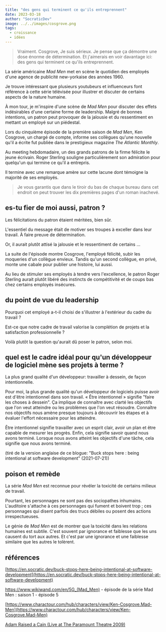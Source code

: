 ```yaml
---
title: "des gens qui terminent ce qu'ils entreprennent"
date: 2023-03-18
author: "SocraticDev"
image: ../../images/cosgrove.png
tags:
  - croissance
  - idées
---
```


> Vraiment.
> Cosgrove, Je suis sérieux.
> Je pense que ça démontre une dose énorme de détermination.
> Et j'aimerais en voir davantage ici:
> des gens qui terminent ce qu'ils entreprennent.

La série américaine _Mad Men_ met en scène le quotidien des employés d'une agence
de publicité new-yorkaise des années 1960. 

Je trouve intéressant que plusieurs youtubeurs et influenceurs font référence à
cette série télévisée pour illustrer et discuter de certains aspects de la nature humaine. 

À mon tour, je m'inspire d'une scène de _Mad Men_ pour discuter des effets
indésirables d'une certaine forme de leadership. Malgré de bonnes intentions,
un patron peut provoquer de la jalousie et du ressentiment en mettant un
employé sur un piédestal.

Lors du cinquième épisode de la première saison de _Mad Men_, Ken Cosgrove, un
chargé de compte, informe ses collègues qu'une nouvelle qu'il
a écrite fut publiée dans le prestigieux magazine _The Atlantic Monthly_.

Au meeting hebdomadaire, un des grands patrons de la firme félicite le jeune
écrivain. Roger Sterling souligne particulièrement son admiration pour
quelqu'un qui termine ce qu'il a entrepris. 

Il termine avec une remarque amère sur cette lacune dont témoigne la majorité
de ses employés.

> Je vous garantis que dans le tiroir du bas
> de chaque bureau dans cet endroit
> on peut trouver les dix premières pages d'un roman inachevé.

## es-tu fier de moi aussi, patron ?

Les félicitations du patron étaient méritées, bien sûr. 

L'essentiel du message était de motiver ses troupes à exceller dans leur
travail. À faire preuve de détermination.

Or, il aurait plutôt attisé la jalousie et le ressentiment de certains ...

La suite de l'épisode montre Cosgrove, l'employé félicité, subir les moqueries
d'un collègue envieux. Tandis qu'un second collègue, en privé, monte
une cabale pour publier une histoire, lui aussi.

Au lieu de stimuler ses employés à tendre vers l'excellence, le patron Roger Sterling aurait
plutôt libéré des instincts de compétitivité et de coups bas chez certains
employés insécures.

## du point de vue du leadership

Pourquoi cet employé a-t-il choisi de s'illustrer à l'extérieur du cadre du
travail ?

Est-ce que notre cadre de travail valorise la complétion de projets et la
satisfaction professionnelle ?

Voilà plutôt la question qu'aurait dû poser le patron, selon moi.

## quel est le cadre idéal pour qu'un développeur de logiciel mène ses projets à terme ?

La plus grand qualité d'un développeur: travailler à dessein, de façon intentionnelle.

Pour moi, la plus grande qualité qu'un développeur de logiciels puisse avoir
est d'être intentionnel dans son travail. « Être intentionnel » signifie
"faire les choses à dessein". Ça implique de connaître avec clarté les objectifs que
l'on veut atteindre ou les problèmes que l'on veut résoudre. Connaître nos
objectifs nous amène presque toujours à découvrir les étapes et à évaluer
l'effort nécessaire pour les atteindre.

Être intentionnel signifie travailler avec un esprit clair, avoir un plan et
être capable de mesurer les progrès. Enfin, cela signifie savoir quand nous
avons terminé. Lorsque nous avons atteint les objectifs d'une tâche, cela
signifie que nous avons terminé.

(tiré de la version anglaise de ce blogue: "Buck stops here : being intentional
at software development" (2021-07-21))

## poison et remède

La série _Mad Men_ est reconnue pour révéler la toxicité de certains milieux de travail.

Pourtant, les personnages ne sont pas des sociopathes inhumains. L'auditoire
s'attache à ces personnages qui fument et boivent trop ; ces personnages qui
disent parfois des trucs débiles ou posent des actions irrespectueuses.

Le génie de _Mad Men_ est de montrer que la toxicité dans les relations
humaines est subtile. C'est souvent par ignorance et faiblesse que les uns
causent du tort aux autres. Et c'est par une ignorance et une faiblesse
similaire que les autres le tolèrent.


## références

[https://en.socratic.dev/buck-stops-here-being-intentional-at-software-development](https://en.socratic.dev/buck-stops-here-being-intentional-at-software-development)

https://www.wikiwand.com/en/5G_(Mad_Men) - épisode de la série Mad Men : saison 1 - épisode 5

[https://www.charactour.com/hub/characters/view/Ken-Cosgrove.Mad-Men](https://www.charactour.com/hub/characters/view/Ken-Cosgrove.Mad-Men)

[Adam Raised a Cain (Live at The Paramount Theatre 2009)](https://www.youtube.com/watch?v=Qi2TGTIXj0s)